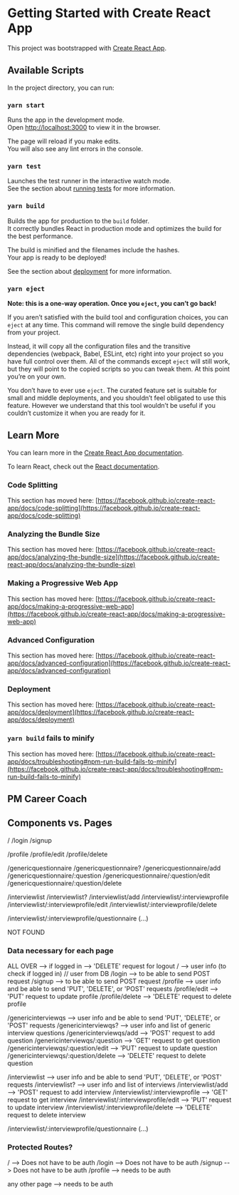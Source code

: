 # Getting Started with Create React App

This project was bootstrapped with [Create React App](https://github.com/facebook/create-react-app).

## Available Scripts

In the project directory, you can run:

### `yarn start`

Runs the app in the development mode.\
Open [http://localhost:3000](http://localhost:3000) to view it in the browser.

The page will reload if you make edits.\
You will also see any lint errors in the console.

### `yarn test`

Launches the test runner in the interactive watch mode.\
See the section about [running tests](https://facebook.github.io/create-react-app/docs/running-tests) for more information.

### `yarn build`

Builds the app for production to the `build` folder.\
It correctly bundles React in production mode and optimizes the build for the best performance.

The build is minified and the filenames include the hashes.\
Your app is ready to be deployed!

See the section about [deployment](https://facebook.github.io/create-react-app/docs/deployment) for more information.

### `yarn eject`

**Note: this is a one-way operation. Once you `eject`, you can’t go back!**

If you aren’t satisfied with the build tool and configuration choices, you can `eject` at any time. This command will remove the single build dependency from your project.

Instead, it will copy all the configuration files and the transitive dependencies (webpack, Babel, ESLint, etc) right into your project so you have full control over them. All of the commands except `eject` will still work, but they will point to the copied scripts so you can tweak them. At this point you’re on your own.

You don’t have to ever use `eject`. The curated feature set is suitable for small and middle deployments, and you shouldn’t feel obligated to use this feature. However we understand that this tool wouldn’t be useful if you couldn’t customize it when you are ready for it.

## Learn More

You can learn more in the [Create React App documentation](https://facebook.github.io/create-react-app/docs/getting-started).

To learn React, check out the [React documentation](https://reactjs.org/).

### Code Splitting

This section has moved here: [https://facebook.github.io/create-react-app/docs/code-splitting](https://facebook.github.io/create-react-app/docs/code-splitting)

### Analyzing the Bundle Size

This section has moved here: [https://facebook.github.io/create-react-app/docs/analyzing-the-bundle-size](https://facebook.github.io/create-react-app/docs/analyzing-the-bundle-size)

### Making a Progressive Web App

This section has moved here: [https://facebook.github.io/create-react-app/docs/making-a-progressive-web-app](https://facebook.github.io/create-react-app/docs/making-a-progressive-web-app)

### Advanced Configuration

This section has moved here: [https://facebook.github.io/create-react-app/docs/advanced-configuration](https://facebook.github.io/create-react-app/docs/advanced-configuration)

### Deployment

This section has moved here: [https://facebook.github.io/create-react-app/docs/deployment](https://facebook.github.io/create-react-app/docs/deployment)

### `yarn build` fails to minify

This section has moved here: [https://facebook.github.io/create-react-app/docs/troubleshooting#npm-run-build-fails-to-minify](https://facebook.github.io/create-react-app/docs/troubleshooting#npm-run-build-fails-to-minify)


## PM Career Coach

## Components vs. Pages

/
/login
/signup

/profile
/profile/edit
/profile/delete

/genericquestionnaire
/genericquestionnaire?
/genericquestionnaire/add
/genericquestionnaire/:question
/genericquestionnaire/:question/edit
/genericquestionnaire/:question/delete

/interviewlist
/interviewlist?
/interviewlist/add
/interviewlist/:interviewprofile
/interviewlist/:interviewprofile/edit
/interviewlist/:interviewprofile/delete

/interviewlist/:interviewprofile/questionnaire
(...)

NOT FOUND

### Data necessary for each page

ALL OVER --> if logged in --> 'DELETE' request for logout
/ --> user info (to check if logged in) // user from DB
/login --> to be able to send POST request
/signup --> to be able to send POST request
/profile --> user info and be able to send 'PUT', 'DELETE', or 'POST' requests
/profile/edit --> 'PUT' request to update profile
/profile/delete --> 'DELETE' request to delete profile

/genericinterviewqs --> user info and be able to send 'PUT', 'DELETE', or 'POST' requests
/genericinterviewqs? --> user info and list of generic interview questions
/genericinterviewqs/add --> 'POST' request to add question
/genericinterviewqs/:question --> 'GET' request to get question
/genericinterviewqs/:question/edit --> 'PUT' request to update question 
/genericinterviewqs/:question/delete --> 'DELETE' request to delete question 

/interviewlist --> user info and be able to send 'PUT', 'DELETE', or 'POST' requests
/interviewlist? --> user info and list of interviews
/interviewlist/add --> 'POST' request to add interview
/interviewlist/:interviewprofile --> 'GET' request to get interview
/interviewlist/:interviewprofile/edit --> 'PUT' request to update interview
/interviewlist/:interviewprofile/delete --> 'DELETE' request to delete interview

/interviewlist/:interviewprofile/questionnaire
(...)


### Protected Routes?

/ --> Does not have to be auth
/login --> Does not have to be auth
/signup --> Does not have to be auth
/profile --> needs to be auth
 
any other page --> needs to be auth
